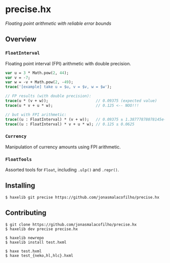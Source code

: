 # precise.hx

_Floating point arithmetic with reliable error bounds_


## Overview

### `FloatInterval`

Floating point interval (FPI) arithmetic with double precision.

```haxe
var u = 3 * Math.pow(2, 44);
var v = -7;
var w = -v + Math.pow(2, -49);
trace('[example] take u = $u, v = $v, w = $w');

// FP results (with double precision):
trace(u * (v + w));                     // 0.09375 (expected value)
trace(u * v + u * w);                   // 0.125 <-- NOO!!!

// but with FPI arithmetic:
trace((u : FloatInterval) * (v + w));   // 0.09375 ± 1.38777878078145e-17
trace((u : FloatInterval) * v + u * w); // 0.125 ± 0.0625
```

### `Currency`

Manipulation of currency amounts using FPI arithmetic.

### `FloatTools`

Assorted tools for `Float`, including `.ulp()` and `.repr()`.


## Installing

```
$ haxelib git precise https://github.com/jonasmalacofilho/precise.hx
```

## Contributing

```
$ git clone https://github.com/jonasmalacofilho/precise.hx
$ haxelib dev precise precise.hx

$ haxelib newrepo
$ haxelib install test.hxml

$ haxe test.hxml
$ haxe test_{neko,hl,hlc}.hxml
```
